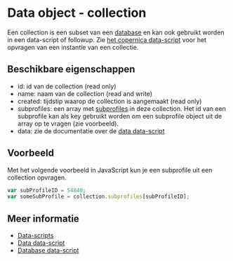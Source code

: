 #  Data object - collection

Een collection is een subset van een [database](./data-object-database) en kan ook gebruikt worden 
in een data-script of followup. Zie [het copernica data-script](./data-object-copernica) voor het
opvragen van een instantie van een collectie.

## Beschikbare eigenschappen

* id: 			id van de collection (read only)
* name: 		naam van de collection (read and write)
* created: 		tijdstip waarop de collection is aangemaakt (read only)
* subprofiles: 	een array met [subprofiles](./data-object-data) in deze collection. Het id van een subprofile kan als key gebruikt worden om een subprofile object uit de array op te vragen (zie voorbeeld).
* data: 		zie de documentatie over de [data data-script](./data-object-data)

## Voorbeeld

Met het volgende voorbeeld in JavaScript kun je een subprofile uit een 
collection opvragen.

```javascript
var subProfileID = 54840;
var someSubProfile = collection.subprofiles[subProfileID];
```

## Meer informatie
* [Data-scripts](./data-object)
* [Data data-script](./data-object-data)
* [Database data-script](./data-object-database)
